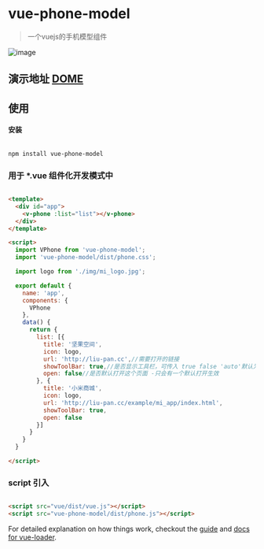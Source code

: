 # vue-phone-model

>一个vuejs的手机模型组件

![image](http://git.oschina.net/liupan520/vue-phone-model/raw/master/p.jpg)

## 演示地址 [DOME](http://liu-pan.cc/production)

## 使用

#### 安装

``` bash

npm install vue-phone-model

```

### 用于 *.vue 组件化开发模式中


``` html

<template>
  <div id="app">
    <v-phone :list="list"></v-phone>
  </div>
</template>

<script>
  import VPhone from 'vue-phone-model';
  import 'vue-phone-model/dist/phone.css';

  import logo from './img/mi_logo.jpg';

  export default {
    name: 'app',
    components: {
      VPhone
    },
    data() {
      return {
        list: [{
          title: '坚果空间',
          icon: logo,
          url: 'http://liu-pan.cc',//需要打开的链接 
          showToolBar: true,//是否显示工具栏，可传入 true false 'auto'默认为 'auto',组件会根据打开网页的 meta属性决定
          open: false//是否默认打开这个页面 -只会有一个默认打开生效
        }, {
          title: '小米商城',
          icon: logo,
          url: 'http://liu-pan.cc/example/mi_app/index.html',
          showToolBar: true,
          open: false
        }]
      }
    }
  }

</script>

```
### script 引入 

``` html

<script src="vue/dist/vue.js"></script>
<script src="vue-phone-model/dist/phone.js"></script>

```

For detailed explanation on how things work, checkout the [guide](http://vuejs-templates.github.io/webpack/) and [docs for vue-loader](http://vuejs.github.io/vue-loader).
